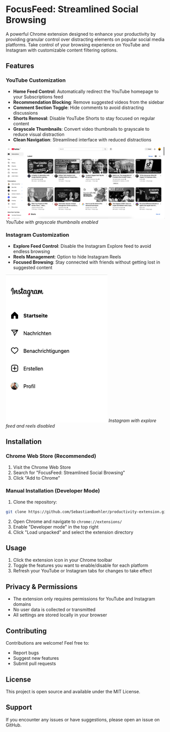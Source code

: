 # FocusFeed: Streamlined Social Browsing

A powerful Chrome extension designed to enhance your productivity by providing granular control over distracting elements on popular social media platforms. Take control of your browsing experience on YouTube and Instagram with customizable content filtering options.

## Features

### YouTube Customization
- **Home Feed Control**: Automatically redirect the YouTube homepage to your Subscriptions feed
- **Recommendation Blocking**: Remove suggested videos from the sidebar
- **Comment Section Toggle**: Hide comments to avoid distracting discussions
- **Shorts Removal**: Disable YouTube Shorts to stay focused on regular content
- **Grayscale Thumbnails**: Convert video thumbnails to grayscale to reduce visual distraction
- **Clean Navigation**: Streamlined interface with reduced distractions

![YouTube with grayscale thumbnails](screenshots/Youtube_gray_thumbnails.png)
*YouTube with grayscale thumbnails enabled*

### Instagram Customization
- **Explore Feed Control**: Disable the Instagram Explore feed to avoid endless browsing
- **Reels Management**: Option to hide Instagram Reels
- **Focused Browsing**: Stay connected with friends without getting lost in suggested content

![Instagram with reduced menu sidebar](screenshots/Instagram_reduced_menu_sidebar.png)
*Instagram with explore feed and reels disabled*

## Installation

### Chrome Web Store (Recommended)
1. Visit the Chrome Web Store
2. Search for "FocusFeed: Streamlined Social Browsing"
3. Click "Add to Chrome"

### Manual Installation (Developer Mode)
1. Clone the repository:
```bash
git clone https://github.com/SebastianBoehler/productivity-extension.git
```
2. Open Chrome and navigate to `chrome://extensions/`
3. Enable "Developer mode" in the top right
4. Click "Load unpacked" and select the extension directory

## Usage
1. Click the extension icon in your Chrome toolbar
2. Toggle the features you want to enable/disable for each platform
3. Refresh your YouTube or Instagram tabs for changes to take effect

## Privacy & Permissions
- The extension only requires permissions for YouTube and Instagram domains
- No user data is collected or transmitted
- All settings are stored locally in your browser

## Contributing
Contributions are welcome! Feel free to:
- Report bugs
- Suggest new features
- Submit pull requests

## License
This project is open source and available under the MIT License.

## Support
If you encounter any issues or have suggestions, please open an issue on GitHub.
